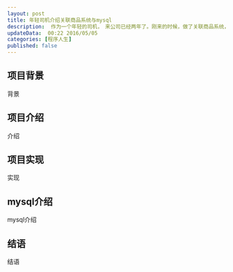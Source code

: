 ```yaml
---  
layout: post  
title: 年轻司机介绍关联商品系统与mysql
description:  作为一个年轻的司机，　来公司已经两年了。刚来的时候，做了关联商品系统，现在简单介绍一下.    
updateData:  00:22 2016/05/05
categories: [程序人生]
published: false
---  
```



## 项目背景

背景  

## 项目介绍

介绍  

## 项目实现


实现  

## mysql介绍

mysql介绍  

## 结语

结语  





